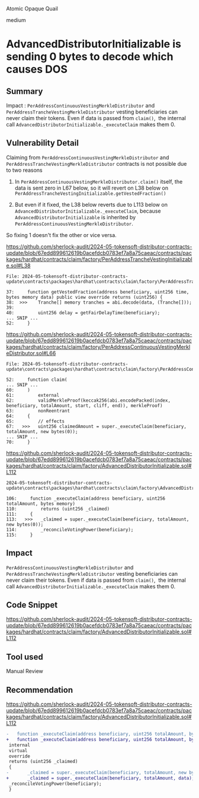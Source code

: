 Atomic Opaque Quail

medium

# AdvancedDistributorInitializable is sending 0 bytes to decode which causes DOS

## Summary

Impact : `PerAddressContinuousVestingMerkleDistributor` and `PerAddressTrancheVestingMerkleDistributor` vesting beneficiaries can never claim their tokens. Even if data is passed from `claim()`,  the internal call `AdvancedDistributorInitializable._executeClaim` makes them 0.

## Vulnerability Detail

Claiming from `PerAddressContinuousVestingMerkleDistributor` and `PerAddressTrancheVestingMerkleDistributor` contracts is not possible due to two reasons

1. In `PerAddressContinuousVestingMerkleDistributor.claim()` itself, the data is sent zero in L67 below, so it will revert on L38 below on `PerAddressTrancheVestingInitializable.getVestedFraction()`

2. But even if it fixed, the L38 below reverts due to L113 below on `AdvancedDistributorInitializable._executeClaim`, because `AdvancedDistributorInitializable` is inherited by `PerAddressContinuousVestingMerkleDistributor`.

So fixing 1 doesn't fix the other or vice versa.

https://github.com/sherlock-audit/2024-05-tokensoft-distributor-contracts-update/blob/67edd899612619b0acefdcb0783ef7a8a75caeac/contracts/packages/hardhat/contracts/claim/factory/PerAddressTrancheVestingInitializable.sol#L38
```solidity
File: 2024-05-tokensoft-distributor-contracts-update\contracts\packages\hardhat\contracts\claim\factory\PerAddressTrancheVestingInitializable.sol

37:     function getVestedFraction(address beneficiary, uint256 time, bytes memory data) public view override returns (uint256) {
38:  >>>    Tranche[] memory tranches = abi.decode(data, (Tranche[]));
39: 
40:         uint256 delay = getFairDelayTime(beneficiary);
... SNIP ...
52:     }

```
https://github.com/sherlock-audit/2024-05-tokensoft-distributor-contracts-update/blob/67edd899612619b0acefdcb0783ef7a8a75caeac/contracts/packages/hardhat/contracts/claim/factory/PerAddressContinuousVestingMerkleDistributor.sol#L66
```solidity
File: 2024-05-tokensoft-distributor-contracts-update\contracts\packages\hardhat\contracts\claim\factory\PerAddressContinuousVestingMerkleDistributor.sol

52:     function claim(
... SNIP ...
60:     )
61:         external
62:         validMerkleProof(keccak256(abi.encodePacked(index, beneficiary, totalAmount, start, cliff, end)), merkleProof)
63:         nonReentrant
64:     {
65:         // effects
67:   >>>   uint256 claimedAmount = super._executeClaim(beneficiary, totalAmount, new bytes(0));
... SNIP ...
70:     }

```

https://github.com/sherlock-audit/2024-05-tokensoft-distributor-contracts-update/blob/67edd899612619b0acefdcb0783ef7a8a75caeac/contracts/packages/hardhat/contracts/claim/factory/AdvancedDistributorInitializable.sol#L112
```solidity
2024-05-tokensoft-distributor-contracts-update\contracts\packages\hardhat\contracts\claim\factory\AdvancedDistributorInitializable.sol

106:     function _executeClaim(address beneficiary, uint256 totalAmount, bytes memory)
110:         returns (uint256 _claimed)
111:     {
113:   >>>   _claimed = super._executeClaim(beneficiary, totalAmount, new bytes(0)); 
114:         _reconcileVotingPower(beneficiary);
115:     }

```



## Impact
`PerAddressContinuousVestingMerkleDistributor` and `PerAddressTrancheVestingMerkleDistributor` vesting beneficiaries can never claim their tokens. Even if data is passed from `claim()`,  the internal call `AdvancedDistributorInitializable._executeClaim` makes them 0.

## Code Snippet
https://github.com/sherlock-audit/2024-05-tokensoft-distributor-contracts-update/blob/67edd899612619b0acefdcb0783ef7a8a75caeac/contracts/packages/hardhat/contracts/claim/factory/AdvancedDistributorInitializable.sol#L112
## Tool used

Manual Review

## Recommendation
https://github.com/sherlock-audit/2024-05-tokensoft-distributor-contracts-update/blob/67edd899612619b0acefdcb0783ef7a8a75caeac/contracts/packages/hardhat/contracts/claim/factory/AdvancedDistributorInitializable.sol#L112
```diff
-   function _executeClaim(address beneficiary, uint256 totalAmount, bytes memory)
+   function _executeClaim(address beneficiary, uint256 totalAmount, bytes memory data)
 internal
 virtual
 override
 returns (uint256 _claimed)
 {
-       _claimed = super._executeClaim(beneficiary, totalAmount, new bytes(0)); 
+       _claimed = super._executeClaim(beneficiary, totalAmount, data); 
 _reconcileVotingPower(beneficiary);
 }

```